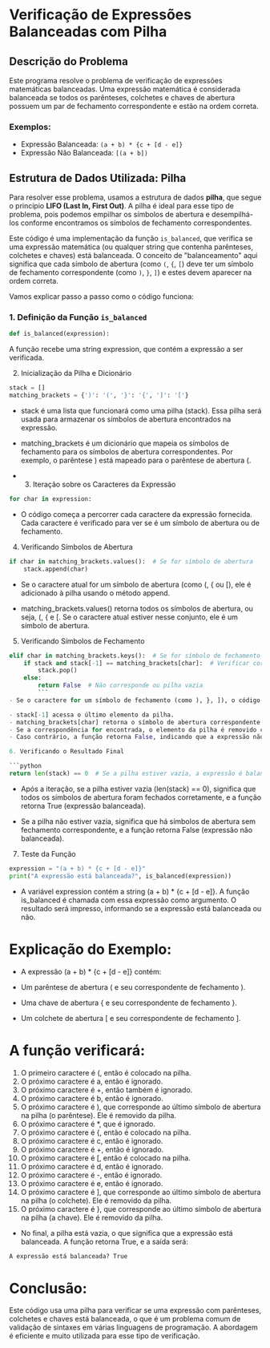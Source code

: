 # Verificação de Expressões Balanceadas com Pilha

## Descrição do Problema

Este programa resolve o problema de verificação de expressões matemáticas balanceadas. Uma expressão matemática é considerada balanceada se todos os parênteses, colchetes e chaves de abertura possuem um par de fechamento correspondente e estão na ordem correta.

### Exemplos:

- Expressão Balanceada: `(a + b) * {c + [d - e]}`
- Expressão Não Balanceada: `[(a + b])`

## Estrutura de Dados Utilizada: Pilha

Para resolver esse problema, usamos a estrutura de dados **pilha**, que segue o princípio **LIFO (Last In, First Out)**. A pilha é ideal para esse tipo de problema, pois podemos empilhar os símbolos de abertura e desempilhá-los conforme encontramos os símbolos de fechamento correspondentes.

Este código é uma implementação da função `is_balanced`, que verifica se uma expressão matemática (ou qualquer string que contenha parênteses, colchetes e chaves) está balanceada. O conceito de "balanceamento" aqui significa que cada símbolo de abertura (como `(`, `{`, `[`) deve ter um símbolo de fechamento correspondente (como `)`, `}`, `]`) e estes devem aparecer na ordem correta.

Vamos explicar passo a passo como o código funciona:

### 1. Definição da Função `is_balanced`
```python
def is_balanced(expression):
```
A função recebe uma string expression, que contém a expressão a ser verificada.

2. Inicialização da Pilha e Dicionário
```python
stack = []
matching_brackets = {')': '(', '}': '{', ']': '['}
```
- stack é uma lista que funcionará como uma pilha (stack). Essa pilha será usada para armazenar os símbolos de abertura encontrados na expressão.
- matching_brackets é um dicionário que mapeia os símbolos de fechamento para os símbolos de abertura correspondentes. Por exemplo, o parêntese ) está mapeado para o parêntese de abertura (.

- 3. Iteração sobre os Caracteres da Expressão
```python
for char in expression:
```
- O código começa a percorrer cada caractere da expressão fornecida. Cada caractere é verificado para ver se é um símbolo de abertura ou de fechamento.

4. Verificando Símbolos de Abertura
```python
if char in matching_brackets.values():  # Se for símbolo de abertura
    stack.append(char)
   ```
- Se o caractere atual for um símbolo de abertura (como (, { ou [), ele é adicionado à pilha usando o método append.

- matching_brackets.values() retorna todos os símbolos de abertura, ou seja, (, { e [. Se o caractere atual estiver nesse conjunto, ele é um símbolo de abertura.

5. Verificando Símbolos de Fechamento

```python
elif char in matching_brackets.keys():  # Se for símbolo de fechamento
    if stack and stack[-1] == matching_brackets[char]:  # Verificar correspondência
        stack.pop()
    else:
        return False  # Não corresponde ou pilha vazia
        ```
- Se o caractere for um símbolo de fechamento (como ), }, ]), o código verifica se a pilha não está vazia (ou seja, há um símbolo de abertura correspondente) e se o último elemento da pilha é o símbolo de abertura correspondente.

- stack[-1] acessa o último elemento da pilha.
- matching_brackets[char] retorna o símbolo de abertura correspondente ao símbolo de fechamento char.
- Se a correspondência for encontrada, o elemento da pilha é removido com stack.pop().
- Caso contrário, a função retorna False, indicando que a expressão não está balanceada (ou seja, há um erro na ordem dos símbolos de abertura e fechamento).

6. Verificando o Resultado Final

```python
return len(stack) == 0  # Se a pilha estiver vazia, a expressão é balanceada
```
- Após a iteração, se a pilha estiver vazia (len(stack) == 0), significa que todos os símbolos de abertura foram fechados corretamente, e a função retorna True (expressão balanceada).

- Se a pilha não estiver vazia, significa que há símbolos de abertura sem fechamento correspondente, e a função retorna False (expressão não balanceada).

7. Teste da Função
```python
expression = "(a + b) * {c + [d - e]}"
print("A expressão está balanceada?", is_balanced(expression))
```
- A variável expression contém a string (a + b) * {c + [d - e]}. A função is_balanced é chamada com essa expressão como argumento. O resultado será impresso, informando se a expressão está balanceada ou não.

# Explicação do Exemplo:
- A expressão (a + b) * {c + [d - e]} contém:

- Um parêntese de abertura ( e seu correspondente de fechamento ).
- Uma chave de abertura { e seu correspondente de fechamento }.
- Um colchete de abertura [ e seu correspondente de fechamento ].

# A função verificará:

1. O primeiro caractere é (, então é colocado na pilha.
2. O próximo caractere é a, então é ignorado.
3. O próximo caractere é +, então também é ignorado.
4. O próximo caractere é b, então é ignorado.
5. O próximo caractere é ), que corresponde ao último símbolo de abertura na pilha (o parêntese). Ele é removido da pilha.
6. O próximo caractere é *, que é ignorado.
7. O próximo caractere é {, então é colocado na pilha.
8. O próximo caractere é c, então é ignorado.
9. O próximo caractere é +, então é ignorado.
10. O próximo caractere é [, então é colocado na pilha.
11. O próximo caractere é d, então é ignorado.
12. O próximo caractere é -, então é ignorado.
13. O próximo caractere é e, então é ignorado.
14. O próximo caractere é ], que corresponde ao último símbolo de abertura na pilha (o colchete). Ele é removido da pilha.
15. O próximo caractere é }, que corresponde ao último símbolo de abertura na pilha (a chave). Ele é removido da pilha.

- No final, a pilha está vazia, o que significa que a expressão está balanceada. A função retorna True, e a saída será:

```css
A expressão está balanceada? True
```

# Conclusão:
Este código usa uma pilha para verificar se uma expressão com parênteses, colchetes e chaves está balanceada, o que é um problema comum de validação de sintaxes em várias linguagens de programação. A abordagem é eficiente e muito utilizada para esse tipo de verificação.

